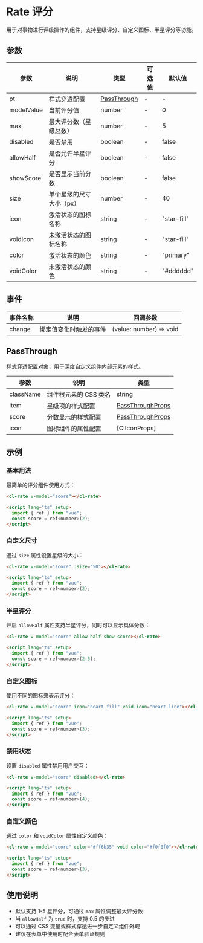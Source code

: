 # Rate 评分

用于对事物进行评级操作的组件，支持星级评分、自定义图标、半星评分等功能。

## 参数

| 参数       | 说明                     | 类型                        | 可选值 | 默认值      |
| ---------- | ------------------------ | --------------------------- | ------ | ----------- |
| pt         | 样式穿透配置             | [PassThrough](#passthrough) | -      | -           |
| modelValue | 当前评分值               | number                      | -      | 0           |
| max        | 最大评分数（星级总数）   | number                      | -      | 5           |
| disabled   | 是否禁用                 | boolean                     | -      | false       |
| allowHalf  | 是否允许半星评分         | boolean                     | -      | false       |
| showScore  | 是否显示当前分数         | boolean                     | -      | false       |
| size       | 单个星级的尺寸大小（px） | number                      | -      | 40          |
| icon       | 激活状态的图标名称       | string                      | -      | "star-fill" |
| voidIcon   | 未激活状态的图标名称     | string                      | -      | "star-fill" |
| color      | 激活状态的颜色           | string                      | -      | "primary"   |
| voidColor  | 未激活状态的颜色         | string                      | -      | "#dddddd"   |

## 事件

| 事件名称 | 说明                   | 回调参数                |
| -------- | ---------------------- | ----------------------- |
| change   | 绑定值变化时触发的事件 | (value: number) => void |

## PassThrough

样式穿透配置对象，用于深度自定义组件内部元素的样式。

| 参数      | 说明                  | 类型                                                        |
| --------- | --------------------- | ----------------------------------------------------------- |
| className | 组件根元素的 CSS 类名 | string                                                      |
| item      | 星级项的样式配置      | [PassThroughProps](/src/components/doc.md#passthroughprops) |
| score     | 分数显示的样式配置    | [PassThroughProps](/src/components/doc.md#passthroughprops) |
| icon      | 图标组件的属性配置    | [ClIconProps]                                               |

## 示例

### 基本用法

最简单的评分组件使用方式：

```html
<cl-rate v-model="score"></cl-rate>

<script lang="ts" setup>
  import { ref } from "vue";
  const score = ref<number>(2);
</script>
```

### 自定义尺寸

通过 `size` 属性设置星级的大小：

```html
<cl-rate v-model="score" :size="50"></cl-rate>

<script lang="ts" setup>
  import { ref } from "vue";
  const score = ref<number>(2);
</script>
```

### 半星评分

开启 `allowHalf` 属性支持半星评分，同时可以显示具体分数：

```html
<cl-rate v-model="score" allow-half show-score></cl-rate>

<script lang="ts" setup>
  import { ref } from "vue";
  const score = ref<number>(2.5);
</script>
```

### 自定义图标

使用不同的图标来表示评分：

```html
<cl-rate v-model="score" icon="heart-fill" void-icon="heart-line"></cl-rate>

<script lang="ts" setup>
  import { ref } from "vue";
  const score = ref<number>(3);
</script>
```

### 禁用状态

设置 `disabled` 属性禁用用户交互：

```html
<cl-rate v-model="score" disabled></cl-rate>

<script lang="ts" setup>
  import { ref } from "vue";
  const score = ref<number>(4);
</script>
```

### 自定义颜色

通过 `color` 和 `voidColor` 属性自定义颜色：

```html
<cl-rate v-model="score" color="#ff6b35" void-color="#f0f0f0"></cl-rate>

<script lang="ts" setup>
  import { ref } from "vue";
  const score = ref<number>(3);
</script>
```

## 使用说明

- 默认支持 1-5 星评分，可通过 `max` 属性调整最大评分数
- 当 `allowHalf` 为 `true` 时，支持 0.5 的步进
- 可以通过 CSS 变量或样式穿透进一步自定义组件外观
- 建议在表单中使用时配合表单验证规则
